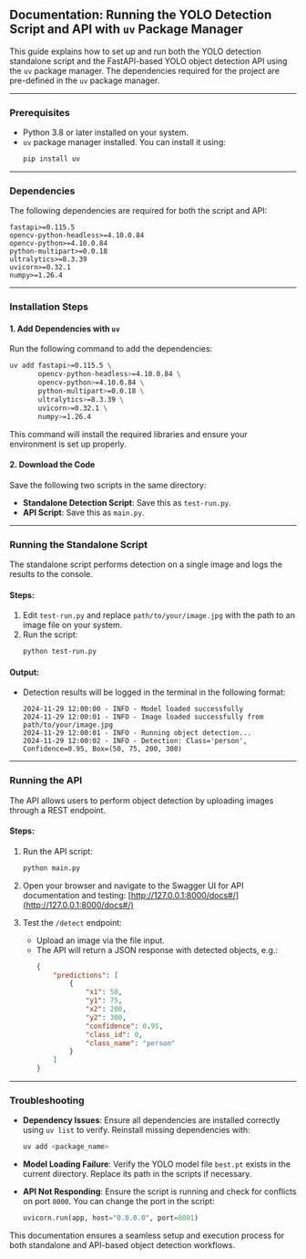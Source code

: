 ## Documentation: Running the YOLO Detection Script and API with `uv` Package Manager

This guide explains how to set up and run both the YOLO detection standalone script and the FastAPI-based YOLO object detection API using the `uv` package manager. The dependencies required for the project are pre-defined in the `uv` package manager.

---

### Prerequisites
- Python 3.8 or later installed on your system.
- `uv` package manager installed. You can install it using:
  ```bash
  pip install uv
  ```

---

### Dependencies
The following dependencies are required for both the script and API:
```plaintext
fastapi>=0.115.5
opencv-python-headless>=4.10.0.84
opencv-python>=4.10.0.84
python-multipart>=0.0.18
ultralytics>=8.3.39
uvicorn>=0.32.1
numpy>=1.26.4
```

---

### Installation Steps

#### 1. **Add Dependencies with `uv`**
Run the following command to add the dependencies:
```bash
uv add fastapi>=0.115.5 \
       opencv-python-headless>=4.10.0.84 \
       opencv-python>=4.10.0.84 \
       python-multipart>=0.0.18 \
       ultralytics>=8.3.39 \
       uvicorn>=0.32.1 \
       numpy>=1.26.4
```

This command will install the required libraries and ensure your environment is set up properly.

#### 2. **Download the Code**
Save the following two scripts in the same directory:
- **Standalone Detection Script**: Save this as `test-run.py`.
- **API Script**: Save this as `main.py`.

---

### Running the Standalone Script

The standalone script performs detection on a single image and logs the results to the console.

#### Steps:
1. Edit `test-run.py` and replace `path/to/your/image.jpg` with the path to an image file on your system.
2. Run the script:
   ```bash
   python test-run.py
   ```

#### Output:
- Detection results will be logged in the terminal in the following format:
  ```
  2024-11-29 12:00:00 - INFO - Model loaded successfully
  2024-11-29 12:00:01 - INFO - Image loaded successfully from path/to/your/image.jpg
  2024-11-29 12:00:01 - INFO - Running object detection...
  2024-11-29 12:00:02 - INFO - Detection: Class='person', Confidence=0.95, Box=(50, 75, 200, 300)
  ```

---

### Running the API

The API allows users to perform object detection by uploading images through a REST endpoint.

#### Steps:
1. Run the API script:
   ```bash
   python main.py
   ```

2. Open your browser and navigate to the Swagger UI for API documentation and testing:
   [http://127.0.0.1:8000/docs#/](http://127.0.0.1:8000/docs#/)

3. Test the `/detect` endpoint:
   - Upload an image via the file input.
   - The API will return a JSON response with detected objects, e.g.:
     ```json
     {
         "predictions": [
             {
                 "x1": 50,
                 "y1": 75,
                 "x2": 200,
                 "y2": 300,
                 "confidence": 0.95,
                 "class_id": 0,
                 "class_name": "person"
             }
         ]
     }
     ```

---

### Troubleshooting

- **Dependency Issues**:
  Ensure all dependencies are installed correctly using `uv list` to verify. Reinstall missing dependencies with:
  ```bash
  uv add <package_name>
  ```

- **Model Loading Failure**:
  Verify the YOLO model file `best.pt` exists in the current directory. Replace its path in the scripts if necessary.

- **API Not Responding**:
  Ensure the script is running and check for conflicts on port `8000`. You can change the port in the script:
  ```python
  uvicorn.run(app, host="0.0.0.0", port=8001)
  ```



This documentation ensures a seamless setup and execution process for both standalone and API-based object detection workflows.